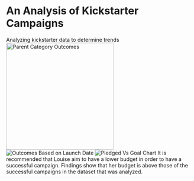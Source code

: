 # An Analysis of Kickstarter Campaigns
Analyzing kickstarter data to determine trends
<img width="290" alt="Parent Category Outcomes" src="https://user-images.githubusercontent.com/95394598/145687268-4daa9765-6e6f-4886-bedf-4f8058e8277d.png">
![Outcomes Based on Launch Date](https://user-images.githubusercontent.com/95394598/145687273-49064759-c921-413d-a3c4-7634ce4b294c.png)
![Pledged Vs  Goal Chart](https://user-images.githubusercontent.com/95394598/145687317-d6b805d3-2b31-4bb1-b071-8f46f067f6e6.png)
It is recommended that Louise aim to have a lower budget in order to have a successful campaign. Findings show that her budget is above those of the successful campaigns in the dataset that was analyzed. 
